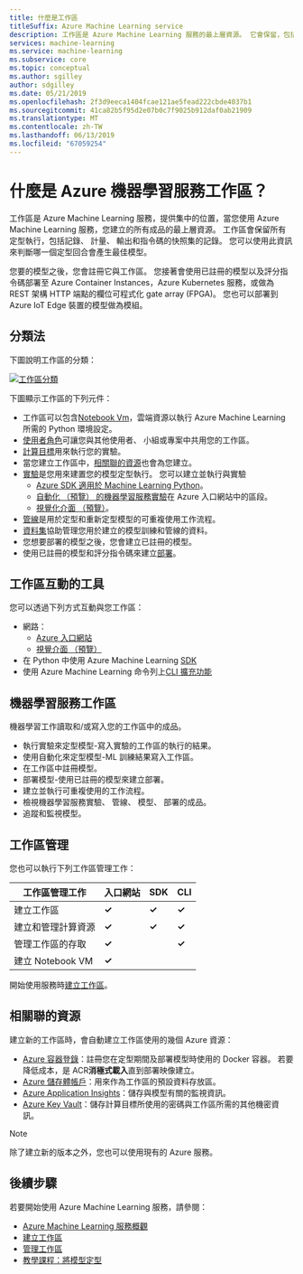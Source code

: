 ```yaml
---
title: 什麼是工作區
titleSuffix: Azure Machine Learning service
description: 工作區是 Azure Machine Learning 服務的最上層資源。 它會保留，包括記錄、 計量、 輸出和指令碼的快照集的所有定型執行的歷程記錄。 您可以使用此資訊來判斷哪些訓練課程產生最佳的模型
services: machine-learning
ms.service: machine-learning
ms.subservice: core
ms.topic: conceptual
ms.author: sgilley
author: sdgilley
ms.date: 05/21/2019
ms.openlocfilehash: 2f3d9eeca1404fcae121ae5fead222cbde4037b1
ms.sourcegitcommit: 41ca82b5f95d2e07b0c7f9025b912daf0ab21909
ms.translationtype: MT
ms.contentlocale: zh-TW
ms.lasthandoff: 06/13/2019
ms.locfileid: "67059254"
---
```

# <a name="what-is-an-azure-machine-learning-service-workspace"></a>什麼是 Azure 機器學習服務工作區？

工作區是 Azure Machine Learning 服務，提供集中的位置，當您使用 Azure Machine Learning 服務，您建立的所有成品的最上層資源。  工作區會保留所有定型執行，包括記錄、 計量、 輸出和指令碼的快照集的記錄。 您可以使用此資訊來判斷哪一個定型回合會產生最佳模型。  

您要的模型之後，您會註冊它與工作區。 您接著會使用已註冊的模型以及評分指令碼部署至 Azure Container Instances，Azure Kubernetes 服務，或做為 REST 架構 HTTP 端點的欄位可程式化 gate array (FPGA)。 您也可以部署到 Azure IoT Edge 裝置的模型做為模組。

## <a name="taxonomy"></a>分類法 

下圖說明工作區的分類：

[![工作區分類](./media/concept-azure-machine-learning-architecture/azure-machine-learning-taxonomy.png)](./media/concept-azure-machine-learning-architecture/azure-machine-learning-taxonomy.png#lightbox)

下圖顯示工作區的下列元件：

+ 工作區可以包含[Notebook Vm](quickstart-run-cloud-notebook.md)，雲端資源以執行 Azure Machine Learning 所需的 Python 環境設定。
+ [使用者角色](how-to-assign-roles.md)可讓您與其他使用者、 小組或專案中共用您的工作區。
+ [計算目標](concept-azure-machine-learning-architecture.md#compute-targets)用來執行您的實驗。
+ 當您建立工作區中，[相關聯的資源](#resources)也會為您建立。
+ [實驗](concept-azure-machine-learning-architecture.md#experiments)是您用來建置您的模型定型執行。  您可以建立並執行與實驗
    + [Azure SDK 適用於 Machine Learning Python](https://docs.microsoft.com/python/api/overview/azure/ml/intro?view=azure-ml-py)。
    + [自動化 （預覽） 的機器學習服務實驗](how-to-create-portal-experiments.md)在 Azure 入口網站中的區段。
    + [視覺化介面 （預覽）](ui-concept-visual-interface.md)。
+ [管線](concept-azure-machine-learning-architecture.md#ml-pipelines)是用於定型和重新定型模型的可重複使用工作流程。
+ [資料集](concept-azure-machine-learning-architecture.md#datasets-and-datastores)協助管理您用於建立的模型訓練和管線的資料。
+ 您想要部署的模型之後，您會建立已註冊的模型。
+ 使用已註冊的模型和評分指令碼來建立[部署](concept-azure-machine-learning-architecture.md#deployment)。

## <a name="tools-for-workspace-interaction"></a>工作區互動的工具

您可以透過下列方式互動與您工作區：

+ 網路：
    + [Azure 入口網站](https://portal.azure.com)
    + [視覺介面 （預覽）](ui-concept-visual-interface.md)
+ 在 Python 中使用 Azure Machine Learning [SDK](https://docs.microsoft.com/python/api/overview/azure/ml/intro?view=azure-ml-py)
+ 使用 Azure Machine Learning 命令列上[CLI 擴充功能](https://docs.microsoft.com/azure/machine-learning/service/reference-azure-machine-learning-cli)

## <a name="machine-learning-with-a-workspace"></a>機器學習服務工作區

機器學習工作讀取和/或寫入您的工作區中的成品。 

+ 執行實驗來定型模型-寫入實驗的工作區的執行的結果。
+ 使用自動化來定型模型-ML 訓練結果寫入工作區。
+ 在工作區中註冊模型。
+ 部署模型-使用已註冊的模型來建立部署。
+ 建立並執行可重複使用的工作流程。
+ 檢視機器學習服務實驗、 管線、 模型、 部署的成品。
+ 追蹤和監視模型。

## <a name="workspace-management"></a>工作區管理

您也可以執行下列工作區管理工作：

| 工作區管理工作   | 入口網站              | SDK        | CLI        |
|---------------------------|------------------|------------|------------|
| 建立工作區        | **&check;**     | **&check;** | **&check;** |
| 建立和管理計算資源    | **&check;**   | **&check;** |  **&check;**   |
| 管理工作區的存取    | **&check;**   | |  **&check;**    |
| 建立 Notebook VM | **&check;**   | |     |

開始使用服務時[建立工作區](setup-create-workspace.md)。

## <a name="resources"></a> 相關聯的資源

建立新的工作區時，會自動建立工作區使用的幾個 Azure 資源：

+ [Azure 容器登錄](https://azure.microsoft.com/services/container-registry/)：註冊您在定型期間及部署模型時使用的 Docker 容器。 若要降低成本，是 ACR**消極式載入**直到部署映像建立。
+ [Azure 儲存體帳戶](https://azure.microsoft.com/services/storage/)：用來作為工作區的預設資料存放區。
+ [Azure Application Insights](https://azure.microsoft.com/services/application-insights/)：儲存與模型有關的監視資訊。
+ [Azure Key Vault](https://azure.microsoft.com/services/key-vault/)：儲存計算目標所使用的密碼與工作區所需的其他機密資訊。

> [!NOTE]
> 除了建立新的版本之外，您也可以使用現有的 Azure 服務。

## <a name="next-steps"></a>後續步驟

若要開始使用 Azure Machine Learning 服務，請參閱：

+ [Azure Machine Learning 服務概觀](overview-what-is-azure-ml.md)
+ [建立工作區](setup-create-workspace.md)
+ [管理工作區](how-to-manage-workspace.md)
+ [教學課程：將模型定型](tutorial-train-models-with-aml.md)
